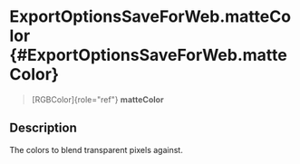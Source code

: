 ExportOptionsSaveForWeb.matteColor {#ExportOptionsSaveForWeb.matteColor}
==================================

> [RGBColor]{role="ref"} **matteColor**

Description
-----------

The colors to blend transparent pixels against.
